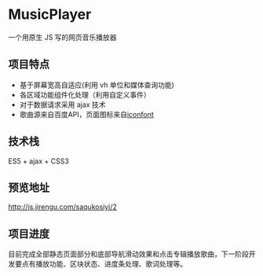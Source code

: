 # MusicPlayer
一个用原生 JS 写的网页音乐播放器

## 项目特点
- 基于屏幕宽高自适应(利用 vh 单位和媒体查询功能)
- 各区域功能组件化处理（利用自定义事件）
- 对于数据请求采用 ajax 技术
- 歌曲源来自百度API，页面图标来自[iconfont](http://www.iconfont.cn/)

## 技术栈
ES5 + ajax + CSS3

## 预览地址
http://js.jirengu.com/saqukosiyi/2

## 项目进度
目前完成全部静态页面部分和底部导航滑动效果和点击专辑播放歌曲，下一阶段开发要点有播放功能、区块状态、进度条处理、歌词处理等。